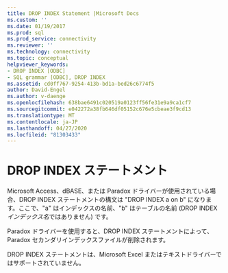 ```yaml
---
title: DROP INDEX Statement |Microsoft Docs
ms.custom: ''
ms.date: 01/19/2017
ms.prod: sql
ms.prod_service: connectivity
ms.reviewer: ''
ms.technology: connectivity
ms.topic: conceptual
helpviewer_keywords:
- DROP INDEX [ODBC]
- SQL grammar [ODBC], DROP INDEX
ms.assetid: cd0ff767-9254-413b-bd1a-bed26c6774f5
author: David-Engel
ms.author: v-daenge
ms.openlocfilehash: 638bae6491c020519a0123ff56fe31e9a9ca1cf7
ms.sourcegitcommit: e042272a38fb646df05152c676e5cbeae3f9cd13
ms.translationtype: MT
ms.contentlocale: ja-JP
ms.lasthandoff: 04/27/2020
ms.locfileid: "81303433"
---
```

# <a name="drop-index-statement"></a>DROP INDEX ステートメント
Microsoft Access、dBASE、または Paradox ドライバーが使用されている場合、DROP INDEX ステートメントの構文は "DROP INDEX a on b" になります。ここで、"a" はインデックスの名前、"b" はテーブルの名前 (DROP INDEX*インデックス名*ではありません) です。  
  
 Paradox ドライバーを使用すると、DROP INDEX ステートメントによって、Paradox セカンダリインデックスファイルが削除されます。  
  
 DROP INDEX ステートメントは、Microsoft Excel またはテキストドライバーではサポートされていません。
